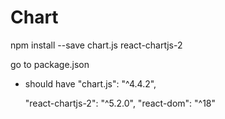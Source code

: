 # Chart
npm install --save chart.js react-chartjs-2

go to package.json
- should have 
"chart.js": "^4.4.2",

    "react-chartjs-2": "^5.2.0",
    "react-dom": "^18"